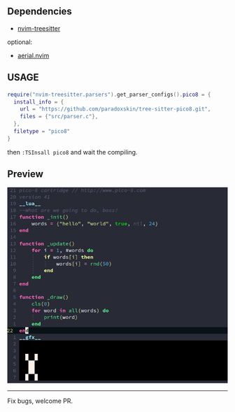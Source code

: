 ## Dependencies

* [nvim-treesitter](https://github.com/nvim-treesitter/nvim-treesitter)

optional:

* [aerial.nvim](https://github.com/stevearc/aerial.nvim)

## USAGE

```lua
require("nvim-treesitter.parsers").get_parser_configs().pico8 = {
  install_info = {
    url = "https://github.com/paradoxskin/tree-sitter-pico8.git",
    files = {"src/parser.c"},
  },
  filetype = "pico8"
}
```

then `:TSInsall pico8` and wait the compiling.

## Preview

![preview](./preview.png)

---

Fix bugs, welcome PR.